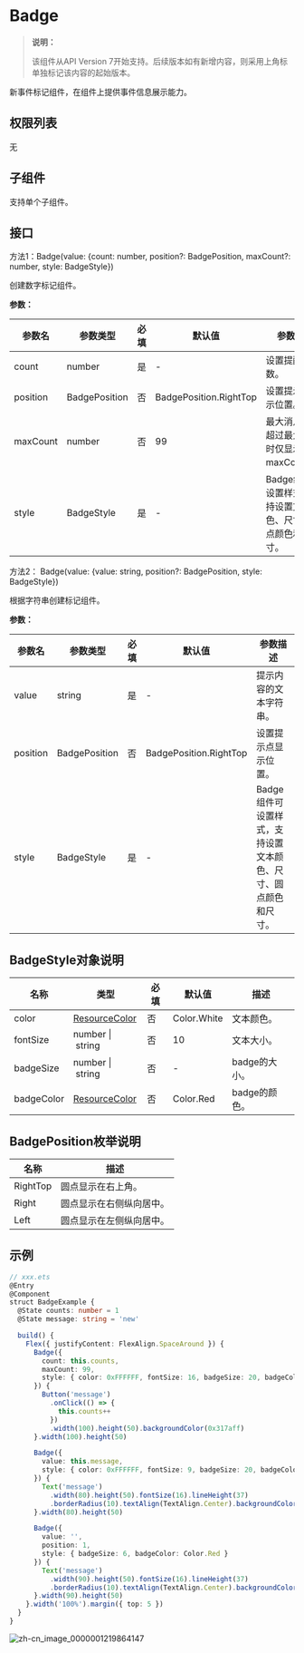 # Badge

>  **说明：**
>
>  该组件从API Version 7开始支持。后续版本如有新增内容，则采用上角标单独标记该内容的起始版本。


新事件标记组件，在组件上提供事件信息展示能力。


## 权限列表

无


## 子组件

支持单个子组件。


## 接口

方法1：Badge(value: {count: number, position?: BadgePosition, maxCount?: number, style: BadgeStyle})

创建数字标记组件。

**参数：**

| 参数名      | 参数类型          | 必填   | 默认值                    | 参数描述                              |
| -------- | ------------- | ---- | ---------------------- | --------------------------------- |
| count    | number        | 是    | -                      | 设置提醒消息数。                          |
| position | BadgePosition | 否    | BadgePosition.RightTop | 设置提示点显示位置。                        |
| maxCount | number        | 否    | 99                     | 最大消息数，超过最大消息时仅显示maxCount+。        |
| style    | BadgeStyle    | 是    | -                      | Badge组件可设置样式，支持设置文本颜色、尺寸、圆点颜色和尺寸。 |

方法2： Badge(value: {value: string, position?: BadgePosition, style: BadgeStyle})

根据字符串创建标记组件。

**参数：**

| 参数名      | 参数类型          | 必填   | 默认值                    | 参数描述                              |
| -------- | ------------- | ---- | ---------------------- | --------------------------------- |
| value    | string        | 是    | -                      | 提示内容的文本字符串。                       |
| position | BadgePosition | 否    | BadgePosition.RightTop | 设置提示点显示位置。                        |
| style    | BadgeStyle    | 是    | -                      | Badge组件可设置样式，支持设置文本颜色、尺寸、圆点颜色和尺寸。 |

## BadgeStyle对象说明

| 名称       | 类型                                        | 必填 | 默认值      | 描述          |
| ---------- | ------------------------------------------- | ---- | ----------- | ------------- |
| color      | [ResourceColor](ts-types.md#resourcecolor8) | 否   | Color.White | 文本颜色。    |
| fontSize   | number&nbsp;\|&nbsp;string                  | 否   | 10          | 文本大小。    |
| badgeSize  | number&nbsp;\|&nbsp;string                  | 否   | -           | badge的大小。 |
| badgeColor | [ResourceColor](ts-types.md#resourcecolor8) | 否   | Color.Red   | badge的颜色。 |

## BadgePosition枚举说明

| 名称       | 描述           |
| -------- | ------------ |
| RightTop | 圆点显示在右上角。    |
| Right    | 圆点显示在右侧纵向居中。 |
| Left     | 圆点显示在左侧纵向居中。 |

## 示例

```ts
// xxx.ets
@Entry
@Component
struct BadgeExample {
  @State counts: number = 1
  @State message: string = 'new'

  build() {
    Flex({ justifyContent: FlexAlign.SpaceAround }) {
      Badge({
        count: this.counts,
        maxCount: 99,
        style: { color: 0xFFFFFF, fontSize: 16, badgeSize: 20, badgeColor: Color.Red }
      }) {
        Button('message')
          .onClick(() => {
            this.counts++
          })
          .width(100).height(50).backgroundColor(0x317aff)
      }.width(100).height(50)

      Badge({
        value: this.message,
        style: { color: 0xFFFFFF, fontSize: 9, badgeSize: 20, badgeColor: Color.Blue }
      }) {
        Text('message')
          .width(80).height(50).fontSize(16).lineHeight(37)
          .borderRadius(10).textAlign(TextAlign.Center).backgroundColor(0xF3F4ED)
      }.width(80).height(50)

      Badge({
        value: '',
        position: 1,
        style: { badgeSize: 6, badgeColor: Color.Red }
      }) {
        Text('message')
          .width(90).height(50).fontSize(16).lineHeight(37)
          .borderRadius(10).textAlign(TextAlign.Center).backgroundColor(0xF3F4ED)
      }.width(90).height(50)
    }.width('100%').margin({ top: 5 })
  }
}
```

![zh-cn_image_0000001219864147](figures/zh-cn_image_0000001219864147.gif)
